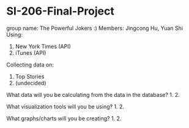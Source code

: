 # SI-206-Final-Project

group name: The Powerful Jokers :)
Members: Jingcong Hu, Yuan Shi
Using: 
1. New York Times (API)
2. iTunes (API)

Collecting data on:
1. Top Stories
2. (undecided)

What data will you be calculating from the data in the database?
1.
2.

What visualization tools will you be using?
1.
2.

What graphs/charts will you be creating?
1.
2.

